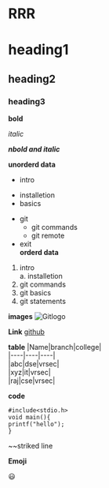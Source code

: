 # RRR

# heading1

## heading2

### heading3

**bold**

*italic*

***nbold and italic***

**unorderd data**
 - intro
  * installetion
  * basics
 - git 
   * git commands
   * git remote
  - exit      
**orderd data**
 1. intro    
   a. installetion
 2. git commands
 3. git basics
 4. git statements

**images**
![Gitlogo](https://encrypted-tbn0.gstatic.com/images?q=tbn:ANd9GcQsRRt5WhvEnODh_sYHqm32mDUt_6RjhwL8wg&usqp=CAU)

**Link**
[github](https://github.com/)

**table**
|Name|branch|college|   
|----|----|----|    
|abc|dse|vrsec|    
|xyz|it|vrsec|    
|raj|cse|vrsec|    


**code**    
~~~  
#include<stdio.h>
void main(){
printf("hello");
}
~~~   

~~striked line    

**Emoji**

:smiley:
